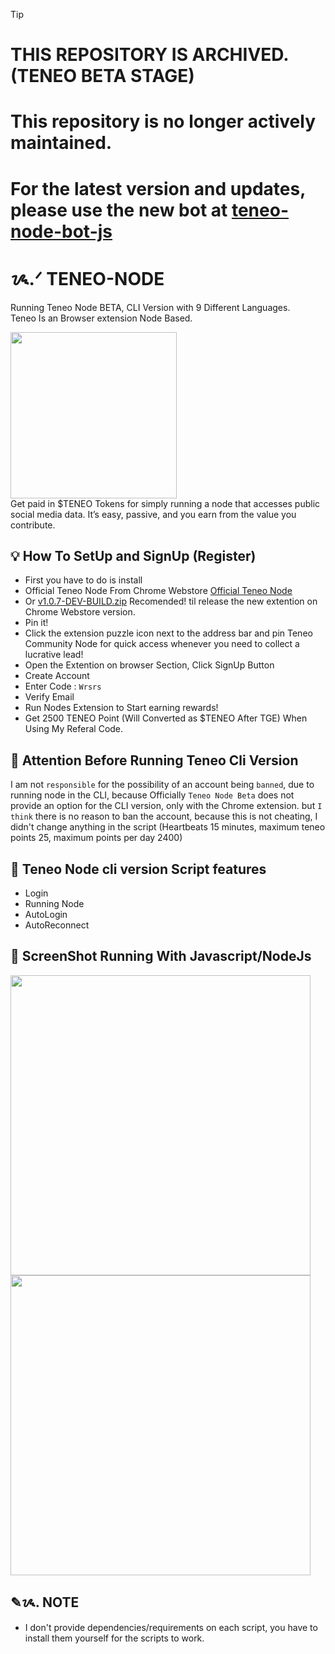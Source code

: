 > [!TIP]
> # THIS REPOSITORY IS ARCHIVED. (TENEO BETA STAGE)
> # This repository is no longer actively maintained.  <br>
> # For the latest version and updates, please use the new bot at [teneo-node-bot-js](https://github.com/cmalf/teneo-node-bot-js)

# ᝰ.ᐟ TENEO-NODE

Running Teneo Node BETA, CLI Version with 9 Different Languages. <br>
Teneo Is an Browser extension Node Based. <br>

<img src="https://cdn.prod.website-files.com/665c71122bb2018f6ed3f9c9/66eaaf8660d0ba047f3f2058_screenshot.png" loading="lazy" width="266" height="Auto" alt="" srcset="https://cdn.prod.website-files.com/665c71122bb2018f6ed3f9c9/66eaaf8660d0ba047f3f2058_screenshot-p-500.png 500w, https://cdn.prod.website-files.com/665c71122bb2018f6ed3f9c9/66eaaf8660d0ba047f3f2058_screenshot.png 626w" sizes="(max-width: 479px) 100vw, (max-width: 991px) 33vw, 266px" class="image-32"> <br>
Get paid in $TENEO Tokens for simply running a node that accesses public social media data. It’s easy, passive, and you earn from the value you contribute.



## 💡 How To SetUp and SignUp (Register)

- First you have to do is install <br>
- Official Teneo Node From Chrome Webstore [Official Teneo Node](https://chromewebstore.google.com/detail/teneo-community-node/emcclcoaglgcpoognfiggmhnhgabppkm)
- Or [v1.0.7-DEV-BUILD.zip](https://cdn.discordapp.com/attachments/1311614934697775124/1312072674410889298/v1.0.7-DEV-BUILD.zip?ex=674b2a66&is=6749d8e6&hm=58078c64eb0aaad286da86d6d6916a4315f84b1b9665c2b201dccc8bac6dc135&) Recomended! til release the new extention on Chrome Webstore version.
- Pin it!
- Click the extension puzzle icon next to the address bar and pin Teneo Community Node for quick access whenever you need to collect a lucrative lead!
- Open the Extention on browser Section, Click SignUp Button
- Create Account
- Enter Code : `Wrsrs`
- Verify Email
- Run Nodes Extension to Start earning rewards!
- Get 2500 TENEO Point (Will Converted as $TENEO After TGE) When Using My Referal Code.

## 🚨 Attention Before Running Teneo Cli Version

I am not `responsible` for the possibility of an account being `banned`, due to running node in the CLI, because Officially `Teneo Node Beta` does not provide an option for the CLI version, only with the Chrome extension.
but `I think` there is no reason to ban the account, because this is not cheating, I didn't change anything in the script (Heartbeats 15 minutes, maximum teneo points 25, maximum points per day 2400)

## 📎 Teneo Node cli version Script features

- Login
- Running Node
- AutoLogin
- AutoReconnect

## 📌  ScreenShot Running With Javascript/NodeJs

<img src="https://github.com/user-attachments/assets/1f2be0ab-e1a1-420c-9407-ce5dd5f353e1" widht=580 height=480 >
<img src="https://github.com/user-attachments/assets/3da7c733-daea-484e-9082-1e9d1a106d9e" widht=580 height=480 >

## ✎ᝰ. NOTE 
- I don't provide dependencies/requirements on each script, you have to install them yourself for the scripts to work.
